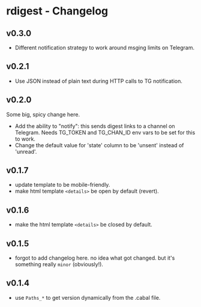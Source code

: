 # rdigest - Changelog

## v0.3.0

- Different notification strategy to work around msging limits on Telegram.

## v0.2.1

- Use JSON instead of plain text during HTTP calls to TG notification.

## v0.2.0

Some big, spicy change here.

- Add the ability to "notify": this sends digest links to a channel on Telegram. Needs TG_TOKEN and TG_CHAN_ID env vars to be set for this to work.
- Change the default value for 'state' column to be 'unsent' instead of 'unread'.

## v0.1.7

- update template to be mobile-friendly.
- make html template `<details>` be open by default (revert).

## v0.1.6

- make the html template `<details>` be closed by default.

## v0.1.5

- forgot to add changelog here. no idea what got changed. but it's something really `minor` (obviously!).

## v0.1.4

- use `Paths_*` to get version dynamically from the .cabal file.
